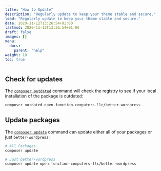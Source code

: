 ```yaml
---
title: "How to Update"
description: "Regularly update to keep your theme stable and secure."
lead: "Regularly update to keep your theme stable and secure."
date: 2020-11-12T13:26:54+01:00
lastmod: 2020-11-12T13:26:54+01:00
draft: false
images: []
menu:
  docs:
    parent: "help"
weight: 10
toc: true
---
```


## Check for updates

The [`composer outdated`](https://getcomposer.org/doc/03-cli.md#outdated) command will check the registry to see if your local installation of the package is outdated:

```bash
composer outdated open-function-computers-llc/better-wordpress
```

## Update packages

The [`composer update`](https://getcomposer.org/doc/03-cli.md#update-u) command can update either all of your packages or just `better-wordpress`:

```bash
# All Packages
composer update

# Just better-wordpress
composer update open-function-computers-llc/better-wordpress
```
